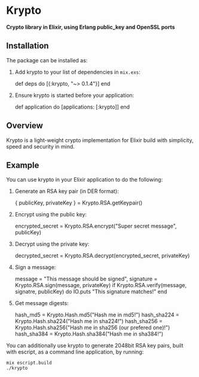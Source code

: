 # Krypto

**Crypto library in Elixir, using Erlang public_key and OpenSSL ports**

## Installation

The package can be installed as:

  1. Add krypto to your list of dependencies in `mix.exs`:

        def deps do
          [{:krypto, "~> 0.1.4"}]
        end

  2. Ensure krypto is started before your application:

        def application do
          [applications: [:krypto]]
        end

## Overview

Krypto is a light-weight crypto implementation for Elixir build with simplicity, speed and security in mind.

## Example

You can use krypto in your Elixir application to do the following:

  1. Generate an RSA key pair (in DER format):

        { publicKey, privateKey } = Krypto.RSA.getKeypair()

  2. Encrypt using the public key:

        encrypted_secret = Krypto.RSA.encrypt("Super secret message", publicKey)

  3. Decrypt using the private key:

        decrypted_secret = Krypto.RSA.decrypt(encrypted_secret, privateKey)

  4. Sign a message:

        message = "This message should be signed",
        signature = Krypto.RSA.sign(message, privateKey)
        if Krypto.RSA.verify(message, signatre, publicKey) do
          IO.puts "This signature matches!"
        end

  5. Get message digests:

        hash_md5 = Krypto.Hash.md5("Hash me in md5!")
        hash_sha224 = Krypto.Hash.sha224("Hash me in sha224!")
        hash_sha256 = Krypto.Hash.sha256("Hash me in sha256 (our prefered one)!")
        hash_sha384 = Krypto.Hash.sha384("Hash me in sha384!")

You can additionally use krypto to generate 2048bit RSA key pairs, built with escript, as a command line application, by running:

    mix escript.build
    ./krypto

